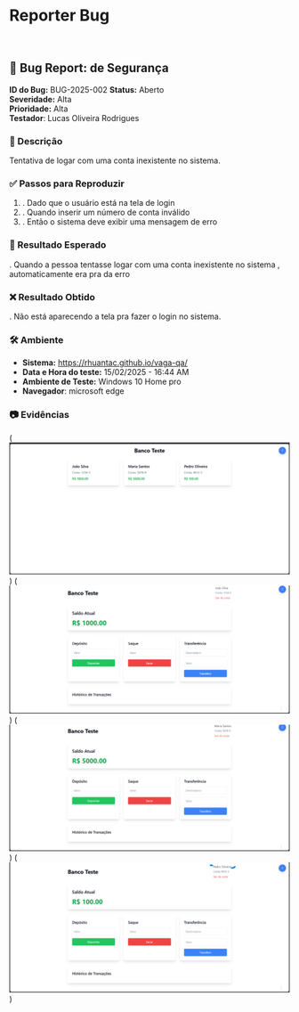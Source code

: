 # Reporter Bug
<br/>

## 🐞 Bug Report: de Segurança

**ID do Bug:** BUG-2025-002 
**Status:** Aberto  
**Severidade:** Alta  
**Prioridade:** Alta  
**Testador**: Lucas Oliveira Rodrigues

### 📌 Descrição


 Tentativa de logar com uma conta inexistente no sistema.



### ✅ Passos para Reproduzir
1. . Dado que o usuário está na tela de login
2. . Quando inserir um número de conta inválido
3. . Então o sistema deve exibir uma mensagem de erro

### 🔎 Resultado Esperado
. Quando a pessoa tentasse logar com uma conta inexistente no sistema , automaticamente era pra da erro

### ❌ Resultado Obtido
. Não está aparecendo a tela pra fazer o login no sistema.

### 🛠 Ambiente
- **Sistema:**  https://rhuantac.github.io/vaga-qa/ 
- **Data e Hora do teste:** 15/02/2025 - 16:44 AM  
- **Ambiente de Teste:** Windows 10 Home pro 
- **Navegador**: microsoft edge

### 📷 Evidências

(![alt text](<../assets/cenario 1.png>))
(![alt text](<../assets/cenario 1 2.png>))
(![alt text](<../assets/cenario1 mariana.png>))
(![alt text](<../assets/cenario pedro.png>))

